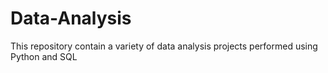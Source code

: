 # Data-Analysis
This repository contain a variety of data analysis projects performed using Python and SQL
